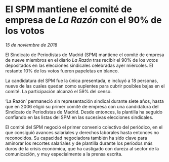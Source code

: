 # El SPM mantiene el comité de empresa de *La Razón* con el 90% de los votos

*15 de noviembre de 2018*

El Sindicato de Periodistas de Madrid (SPM) mantiene el comité de empresa de nueve miembros en el diario *La Razón* tras recibir el 90% de los votos depositados en las elecciones sindicales celebradas ayer miércoles. El restante 10% de los votos fueron papeletas en blanco.

La candidatura del SPM fue la única presentada, e incluyó a 18 personas, nueve de las cuales quedan como suplentes para cubrir posibles bajas en el comité. La participación alcanzó el 59% del censo.

‘La Razón’ permaneció sin representación sindical durante siete años, hasta que en 2006 eligió su primer comité de empresa con una candidatura del Sindicato de Periodistas de Madrid. Desde entonces, la plantilla ha seguido confiando en las listas del SPM en las sucesivas elecciones sindicales.

El comité del SPM negoció el primer convenio colectivo del periódico, en el que consiguió avances salariales y derechos laborales hasta entonces no reconocidos. Su capacidad negociadora también ha sido clave para aminorar los recortes salariales y de plantilla durante los períodos más duros de la crisis económica, que ha castigado con dureza al sector de la comunicación, y muy especialmente a la prensa escrita.
